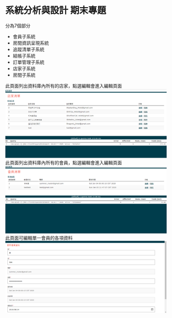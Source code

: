 # 系統分析與設計 期末專題
分為7個部分
+ 會員子系統
+ 房間資訊呈現系統
+ 追蹤清單子系統
+ 結帳子系統
+ 訂單管理子系統
+ 店家子系統
+ 房間子系統


此頁面列出資料庫內所有的店家，點選編輯會進入編輯頁面
![店家清單畫面](HotelList畫面.png)
此頁面列出資料庫內所有的會員，點選編輯會進入編輯頁面
![會員清單畫面](memberList畫面.png)
此頁面可編輯單一會員的各項資料
![修改會員資料畫面](修改會員資料_畫面.png)




